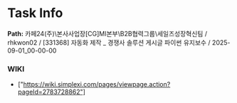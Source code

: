 # Task Info

**Path:** 카페24(주)\본사사업장\[CG]MI본부\B2B협력그룹\세일즈성장혁신팀 / rhkwon02 / [331368] 자동화 제작 _ 경쟁사 솔루션 게시글 파이썬 유지보수 / 2025-09-01_00-00-00

### WIKI
- ["https://wiki.simplexi.com/pages/viewpage.action?pageId=2783728862"]

